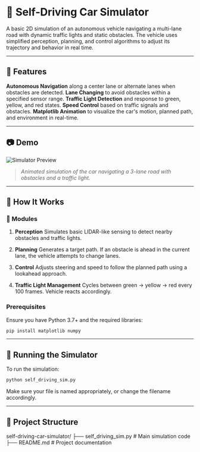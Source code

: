 # 🚗 Self-Driving Car Simulator

A basic 2D simulation of an autonomous vehicle navigating a multi-lane road with dynamic traffic lights and static obstacles. The vehicle uses simplified perception, planning, and control algorithms to adjust its trajectory and behavior in real time.

---

## 📌 Features

**Autonomous Navigation** along a center lane or alternate lanes when obstacles are detected.
**Lane Changing** to avoid obstacles within a specified sensor range.
**Traffic Light Detection** and response to green, yellow, and red states.
**Speed Control** based on traffic signals and obstacles.
**Matplotlib Animation** to visualize the car's motion, planned path, and environment in real-time.

---

## 📷 Demo

![Simulator Preview](https://user-images.githubusercontent.com/your-image-link.gif)

> *Animated simulation of the car navigating a 3-lane road with obstacles and a traffic light.*

---

## 🧠 How It Works

### 🧩 Modules

1. **Perception**
   Simulates basic LIDAR-like sensing to detect nearby obstacles and traffic lights.

2. **Planning**
   Generates a target path. If an obstacle is ahead in the current lane, the vehicle attempts to change lanes.

3. **Control**
   Adjusts steering and speed to follow the planned path using a lookahead approach.

4. **Traffic Light Management**
   Cycles between green → yellow → red every 100 frames. Vehicle reacts accordingly.


### Prerequisites

Ensure you have Python 3.7+ and the required libraries:

```bash
pip install matplotlib numpy
```

---

## 🚀 Running the Simulator

To run the simulation:

```bash
python self_driving_sim.py
```

Make sure your file is named appropriately, or change the filename accordingly.

---

## 📁 Project Structure

self-driving-car-simulator/
├── self_driving_sim.py      # Main simulation code
├── README.md                # Project documentation




